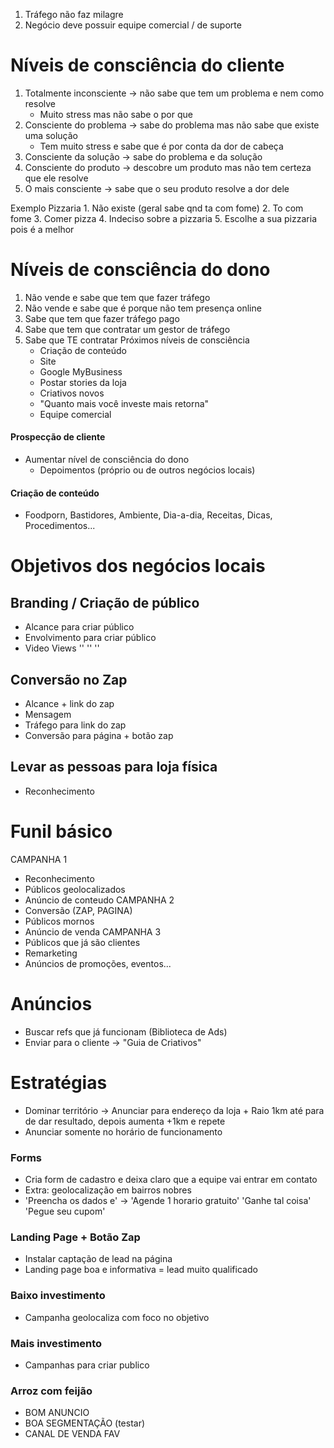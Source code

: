 1. Tráfego não faz milagre
2. Negócio deve possuir equipe comercial / de suporte

# Níveis de consciência do cliente
1. Totalmente inconsciente -> não sabe que tem um problema e nem como resolve
	- Muito stress mas não sabe o por que
2. Consciente do problema -> sabe do problema mas não sabe que existe uma solução
	- Tem muito stress e sabe que é por conta da dor de cabeça 
3. Consciente da solução -> sabe do problema e da solução
4. Consciente do produto -> descobre um produto mas não tem certeza que ele resolve
5. O mais consciente -> sabe que o seu produto resolve a dor dele

Exemplo
	Pizzaria
	1. Não existe (geral sabe qnd ta com fome)
	2. To com fome
	3. Comer pizza
	4. Indeciso sobre a pizzaria
	5. Escolhe a sua pizzaria pois é a melhor
# Níveis de consciência do dono
1. Não vende e sabe que tem que fazer tráfego
2. Não vende e sabe que é porque não tem presença online
3. Sabe que tem que fazer tráfego pago
4. Sabe que tem que contratar um gestor de tráfego
5. Sabe que TE contratar
	Próximos níveis de consciência
	- Criação de conteúdo
	- Site
	- Google MyBusiness
	- Postar stories da loja
	- Criativos novos
	- "Quanto mais você investe mais retorna"
	- Equipe comercial
#### Prospecção de cliente
- Aumentar nível de consciência do dono
	- Depoimentos (próprio ou de outros negócios locais)
#### Criação de conteúdo
- Foodporn, Bastidores, Ambiente, Dia-a-dia, Receitas, Dicas, Procedimentos...
# Objetivos dos negócios locais
## Branding / Criação de público
- Alcance para criar público 
- Envolvimento para criar público
- Video Views '' '' ''
## Conversão no Zap
- Alcance + link do zap
- Mensagem
- Tráfego para link do zap
- Conversão para página + botão zap
## Levar as pessoas para loja física
- Reconhecimento
# Funil básico
CAMPANHA 1 
- Reconhecimento
- Públicos geolocalizados
- Anúncio de conteudo
CAMPANHA 2
- Conversão (ZAP, PAGINA)
- Públicos mornos
- Anúncio de venda
CAMPANHA 3
- Públicos que já são clientes
- Remarketing
- Anúncios de promoções, eventos...
# Anúncios
- Buscar refs que já funcionam (Biblioteca de Ads)
- Enviar para o cliente -> "Guia de Criativos"
# Estratégias
- Dominar território -> Anunciar para endereço da loja + Raio 1km até para de dar resultado, depois aumenta +1km e repete
- Anunciar somente no horário de funcionamento
### Forms
- Cria form de cadastro e deixa claro que a equipe vai entrar em contato
- Extra: geolocalização em bairros nobres
- 'Preencha os dados e' -> 'Agende 1 horario gratuito' 'Ganhe tal coisa' 'Pegue seu cupom'
### Landing Page + Botão Zap
- Instalar captação de lead na página
- Landing page boa e informativa = lead muito qualificado
### Baixo investimento
- Campanha geolocaliza com foco no objetivo
### Mais investimento
- Campanhas para criar publico
### Arroz com feijão
- BOM ANUNCIO
- BOA SEGMENTAÇÃO (testar)
- CANAL DE VENDA FAV